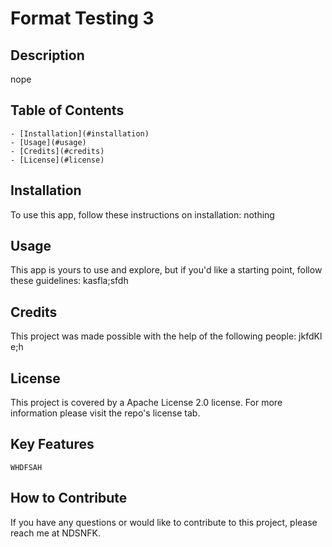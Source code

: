 # Format Testing 3 


  ## Description 
  nope
  

  ## Table of Contents
    - [Installation](#installation)
    - [Usage](#usage)
    - [Credits](#credits)
    - [License](#license)
  

  ## Installation 
  To use this app, follow these instructions on installation:
  nothing 


  ## Usage 
  This app is yours to use and explore, but if you'd like a starting point, follow these guidelines:
  kasfla;sfdh


  ## Credits
  This project was made possible with the help of the following people: 
  jkfdKl	e;h
  

  ## License
  This project is covered by a Apache License 2.0 license. For more information please visit the repo's license tab.
    

  ## Key Features
  	WHDFSAH
  

  ## How to Contribute
  If you have any questions or would like to contribute to this project, please reach me at NDSNFK.

